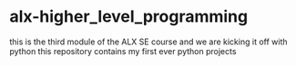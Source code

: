 # alx-higher_level_programming
this is the third module of the ALX SE course and we are kicking it off with python
this repository contains my first ever python projects
